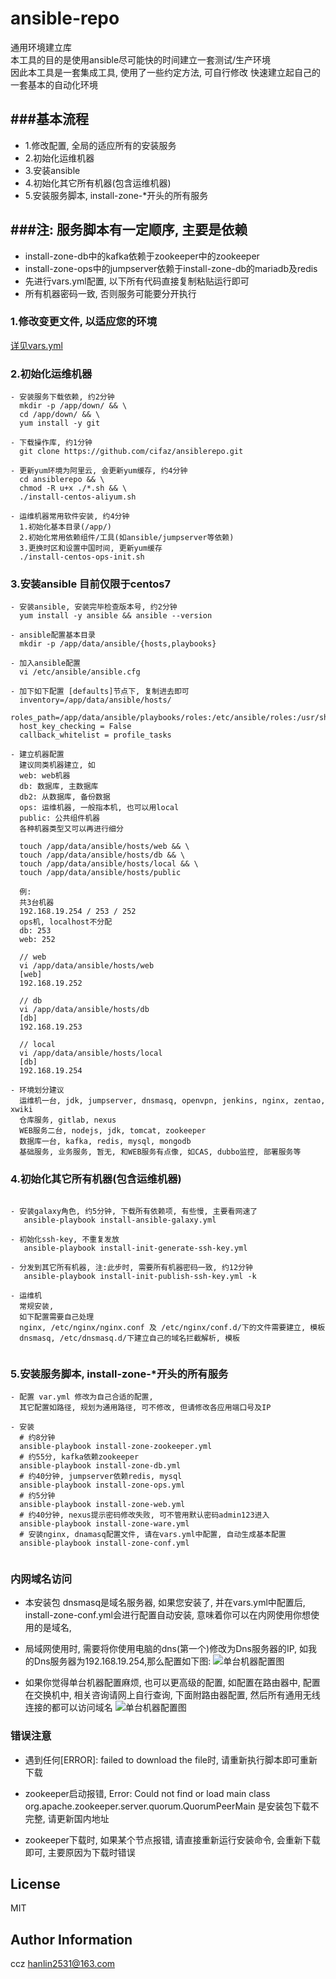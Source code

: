 ansible-repo
========================

通用环境建立库  
本工具的目的是使用ansible尽可能快的时间建立一套测试/生产环境  
因此本工具是一套集成工具, 使用了一些约定方法, 可自行修改
快速建立起自己的一套基本的自动化环境  

###基本流程
-------------------
- 1.修改配置, 全局的适应所有的安装服务
- 2.初始化运维机器
- 3.安装ansible
- 4.初始化其它所有机器(包含运维机器)
- 5.安装服务脚本, install-zone-*开头的所有服务


###注: 服务脚本有一定顺序, 主要是依赖
------------------
- install-zone-db中的kafka依赖于zookeeper中的zookeeper
- install-zone-ops中的jumpserver依赖于install-zone-db的mariadb及redis
- 先进行vars.yml配置, 以下所有代码直接复制粘贴运行即可
- 所有机器密码一致, 否则服务可能要分开执行

### 1.修改变更文件, 以适应您的环境
[详见vars.yml](vars.yml)

### 2.初始化运维机器
````
- 安装服务下载依赖, 约2分钟 
  mkdir -p /app/down/ && \
  cd /app/down/ && \
  yum install -y git
    
- 下载操作库, 约1分钟
  git clone https://github.com/cifaz/ansiblerepo.git
  
- 更新yum环境为阿里云, 会更新yum缓存, 约4分钟
  cd ansiblerepo && \
  chmod -R u+x ./*.sh && \
  ./install-centos-aliyum.sh
  
- 运维机器常用软件安装, 约4分钟
  1.初始化基本目录(/app/)   
  2.初始化常用依赖组件/工具(如ansible/jumpserver等依赖)   
  3.更换时区和设置中国时间, 更新yum缓存  
  ./install-centos-ops-init.sh

````

### 3.安装ansible 目前仅限于centos7
```
- 安装ansible, 安装完毕检查版本号, 约2分钟
  yum install -y ansible && ansible --version
   
- ansible配置基本目录
  mkdir -p /app/data/ansible/{hosts,playbooks}
   
- 加入ansible配置
  vi /etc/ansible/ansible.cfg
 
- 加下如下配置 [defaults]节点下, 复制进去即可
  inventory=/app/data/ansible/hosts/
  roles_path=/app/data/ansible/playbooks/roles:/etc/ansible/roles:/usr/share/ansible/roles
  host_key_checking = False
  callback_whitelist = profile_tasks
  
- 建立机器配置
  建议同类机器建立, 如
  web: web机器
  db: 数据库, 主数据库
  db2: 从数据库, 备份数据
  ops: 运维机器, 一般指本机, 也可以用local
  public: 公共组件机器
  各种机器类型又可以再进行细分
   
  touch /app/data/ansible/hosts/web && \ 
  touch /app/data/ansible/hosts/db && \
  touch /app/data/ansible/hosts/local && \
  touch /app/data/ansible/hosts/public 
  
  例:
  共3台机器
  192.168.19.254 / 253 / 252
  ops机, localhost不分配
  db: 253
  web: 252
  
  // web
  vi /app/data/ansible/hosts/web
  [web]
  192.168.19.252
  
  // db 
  vi /app/data/ansible/hosts/db
  [db]
  192.168.19.253
  
  // local 
  vi /app/data/ansible/hosts/local
  [db]
  192.168.19.254
  
- 环境划分建议
  运维机一台, jdk, jumpserver, dnsmasq, openvpn, jenkins, nginx, zentao, xwiki
  仓库服务, gitlab, nexus
  WEB服务二台, nodejs, jdk, tomcat, zookeeper
  数据库一台, kafka, redis, mysql, mongodb
  基础服务, 业务服务, 暂无, 和WEB服务有点像, 如CAS, dubbo监控, 部署服务等

```

### 4.初始化其它所有机器(包含运维机器)
```
  
- 安装galaxy角色, 约5分钟, 下载所有依赖项, 有些慢, 主要看网速了
   ansible-playbook install-ansible-galaxy.yml
  
- 初始化ssh-key, 不重复发放
   ansible-playbook install-init-generate-ssh-key.yml
  
- 分发到其它所有机器, 注:此步时, 需要所有机器密码一致, 约12分钟
   ansible-playbook install-init-publish-ssh-key.yml -k
  
- 运维机
  常规安装, 
  如下配置需要自己处理
  nginx, /etc/nginx/nginx.conf 及 /etc/nginx/conf.d/下的文件需要建立, 模板
  dnsmasq, /etc/dnsmasq.d/下建立自己的域名拦截解析, 模板
  
```

### 5.安装服务脚本, install-zone-*开头的所有服务
```
- 配置 var.yml 修改为自己合适的配置, 
  其它配置如路径, 规划为通用路径, 可不修改, 但请修改各应用端口号及IP
  
- 安装
  # 约8分钟
  ansible-playbook install-zone-zookeeper.yml
  # 约55分, kafka依赖zookeeper
  ansible-playbook install-zone-db.yml
  # 约40分钟, jumpserver依赖redis, mysql
  ansible-playbook install-zone-ops.yml
  # 约5分钟
  ansible-playbook install-zone-web.yml
  # 约40分钟, nexus提示密码修改失败, 可不管用默认密码admin123进入
  ansible-playbook install-zone-ware.yml
  # 安装nginx, dnamasq配置文件, 请在vars.yml中配置, 自动生成基本配置
  ansible-playbook install-zone-conf.yml
  
```

### 内网域名访问
- 本安装包 dnsmasq是域名服务器, 如果您安装了, 并在vars.yml中配置后, install-zone-conf.yml会进行配置自动安装, 意味着你可以在内网使用你想使用的是域名, 

- 局域网使用时, 需要将你使用电脑的dns(第一个)修改为Dns服务器的IP, 如我的Dns服务器为192.168.19.254,那么配置如下图:
  ![单台机器配置图](conf/dns.png)
 
- 如果你觉得单台机器配置麻烦, 也可以更高级的配置, 如配置在路由器中, 配置在交换机中, 相关咨询请网上自行查询, 下面附路由器配置, 然后所有通用无线连接的都可以访问域名
  ![单台机器配置图](conf/router.png)
  

### 错误注意
- 遇到任何[ERROR]: failed to download the file时, 请重新执行脚本即可重新下载
  
- zookeeper启动报错, Error: Could not find or load main class org.apache.zookeeper.server.quorum.QuorumPeerMain
  是安装包下载不完整, 请更新国内地址

- zookeeper下载时, 如果某个节点报错, 请直接重新运行安装命令, 会重新下载即可,  主要原因为下载时错误


License
-------

MIT

Author Information
------------------

ccz <hanlin2531@163.com>

